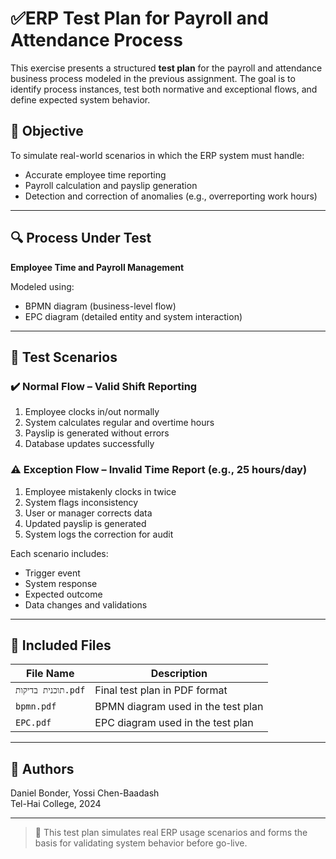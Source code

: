 # ✅ERP Test Plan for Payroll and Attendance Process

This exercise presents a structured **test plan** for the payroll and attendance business process modeled in the previous assignment. The goal is to identify process instances, test both normative and exceptional flows, and define expected system behavior.

## 🎯 Objective
To simulate real-world scenarios in which the ERP system must handle:
- Accurate employee time reporting
- Payroll calculation and payslip generation
- Detection and correction of anomalies (e.g., overreporting work hours)

---

## 🔍 Process Under Test
**Employee Time and Payroll Management**

Modeled using:
- BPMN diagram (business-level flow)
- EPC diagram (detailed entity and system interaction)

---

## 🧪 Test Scenarios

### ✔️ Normal Flow – Valid Shift Reporting
1. Employee clocks in/out normally
2. System calculates regular and overtime hours
3. Payslip is generated without errors
4. Database updates successfully

### ⚠️ Exception Flow – Invalid Time Report (e.g., 25 hours/day)
1. Employee mistakenly clocks in twice
2. System flags inconsistency
3. User or manager corrects data
4. Updated payslip is generated
5. System logs the correction for audit

Each scenario includes:
- Trigger event  
- System response  
- Expected outcome  
- Data changes and validations

---

## 📄 Included Files

| File Name                | Description                                     |
|--------------------------|-------------------------------------------------|
| `תוכנית בדיקות.pdf`     | Final test plan in PDF format                   |
| `bpmn.pdf`               | BPMN diagram used in the test plan              |
| `EPC.pdf`                | EPC diagram used in the test plan               |

---

## 🧠 Authors
Daniel Bonder, Yossi Chen-Baadash  
Tel-Hai College, 2024

---

> 📌 This test plan simulates real ERP usage scenarios and forms the basis for validating system behavior before go-live.
